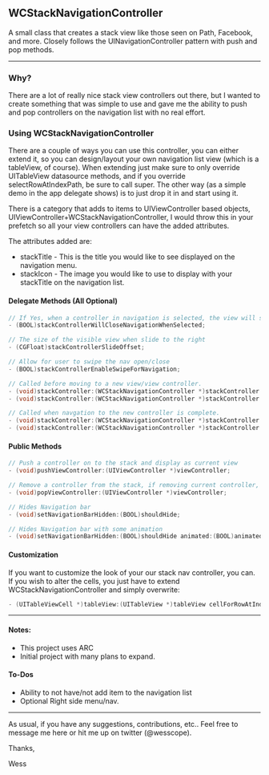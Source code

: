 ## WCStackNavigationController
A small class that creates a stack view like those seen on Path, Facebook, and more.  Closely follows the UINavigationController pattern with push and pop methods.

---
### Why?
There are a lot of really nice stack view controllers out there, but I wanted to create something that was simple to use and gave me the ability to push and pop controllers on the navigation list with no real effort.

### Using WCStackNavigationController
There are a couple of ways you can use this controller, you can either extend it, so you can design/layout your own navigation list view (which is a tableView, of course).  When extending just make sure to only override UITableView datasource methods, and if you override selectRowAtIndexPath, be sure to call super.  The other way (as a simple demo in the app delegate shows) is to just drop it in and start using it.

There is a category that adds to items to UIViewController based objects, UIViewController+WCStackNavigationController, I would throw this in your prefetch so all your view controllers can have the added attributes.

The attributes added are:

* stackTitle - This is the title you would like to see displayed on the navigation menu.
* stackIcon - The image you would like to use to display with your stackTitle on the navigation list.

#### Delegate Methods (All Optional)

```objectivec
// If Yes, when a controller in navigation is selected, the view will slide closed.
- (BOOL)stackControllerWillCloseNavigationWhenSelected;

// The size of the visible view when slide to the right
- (CGFloat)stackControllerSlideOffset;

// Allow for user to swipe the nav open/close
- (BOOL)stackControllerEnableSwipeForNavigation;

// Called before moving to a new view/view controller.
- (void)stackController:(WCStackNavigationController *)stackController willNavigateToViewController:(UIViewController *)viewController;
- (void)stackController:(WCStackNavigationController *)stackController willNavigateFromViewController:(UIViewController *)viewController;

// Called when navgation to the new controller is complete.
- (void)stackController:(WCStackNavigationController *)stackController didNavigateToViewController:(UIViewController *)viewController;
- (void)stackController:(WCStackNavigationController *)stackController didNavigateFromViewController:(UIViewController *)viewController;
```

#### Public Methods
```objectivec
// Push a controller on to the stack and display as current view
- (void)pushViewController:(UIViewController *)viewController;

// Remove a controller from the stack, if removing current controller, will move to previous controller
- (void)popViewController:(UIViewController *)viewController;

// Hides Navigation bar
- (void)setNavigationBarHidden:(BOOL)shouldHide;

// Hides Navigation bar with some animation
- (void)setNavigationBarHidden:(BOOL)shouldHide animated:(BOOL)animated;
```

#### Customization

If you want to customize the look of your our stack nav controller, you can. If you wish to alter the cells, you just have to extend WCStackNavigationController and simply overwrite:

```objectivec
- (UITableViewCell *)tableView:(UITableView *)tableView cellForRowAtIndexPath:(NSIndexPath *)indexPath
```

---

#### Notes:

* This project uses ARC
* Initial project with many plans to expand.

#### To-Dos
* Ability to not have/not add item to the navigation list
* Optional Right side menu/nav.

---

As usual, if you have any suggestions, contributions, etc.. Feel free to message me here or hit me up on twitter (@wesscope).

Thanks,

Wess